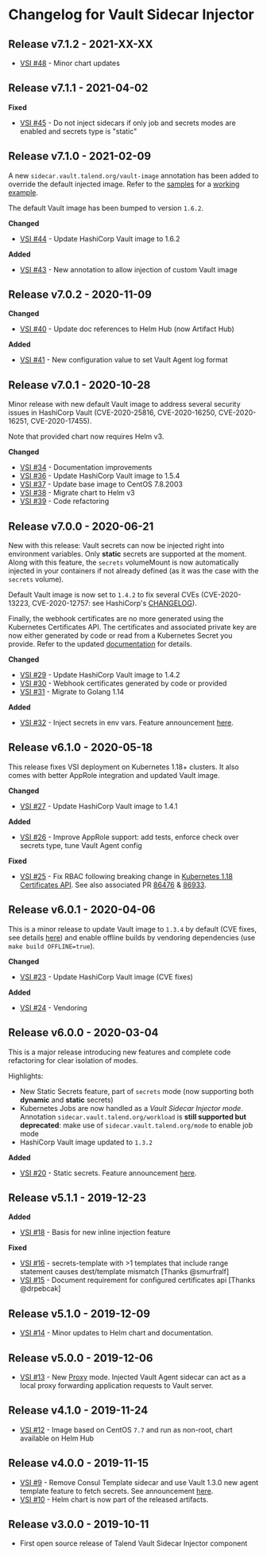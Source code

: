# Changelog for Vault Sidecar Injector

## Release v7.1.2 - 2021-XX-XX

- [VSI #48](https://github.com/Talend/vault-sidecar-injector/pull/48) - Minor chart updates

## Release v7.1.1 - 2021-04-02

**Fixed**

- [VSI #45](https://github.com/Talend/vault-sidecar-injector/pull/45) - Do not inject sidecars if only job and secrets modes are enabled and secrets type is "static"

## Release v7.1.0 - 2021-02-09

A new `sidecar.vault.talend.org/vault-image` annotation has been added to override the default injected image. Refer to the [samples](samples) for a [working example](samples/app-dep-10-secrets_custom_image_notify.yaml).

The default Vault image has been bumped to version `1.6.2`.

**Changed**

- [VSI #44](https://github.com/Talend/vault-sidecar-injector/pull/44) - Update HashiCorp Vault image to 1.6.2

**Added**

- [VSI #43](https://github.com/Talend/vault-sidecar-injector/pull/43) - New annotation to allow injection of custom Vault image

## Release v7.0.2 - 2020-11-09

**Changed**

- [VSI #40](https://github.com/Talend/vault-sidecar-injector/pull/40) - Update doc references to Helm Hub (now Artifact Hub)

**Added**

- [VSI #41](https://github.com/Talend/vault-sidecar-injector/pull/41) - New configuration value to set Vault Agent log format

## Release v7.0.1 - 2020-10-28

Minor release with new default Vault image to address several security issues in HashiCorp Vault (CVE-2020-25816, CVE-2020-16250, CVE-2020-16251, CVE-2020-17455).

Note that provided chart now requires Helm v3.

**Changed**

- [VSI #34](https://github.com/Talend/vault-sidecar-injector/pull/34) - Documentation improvements
- [VSI #36](https://github.com/Talend/vault-sidecar-injector/pull/36) - Update HashiCorp Vault image to 1.5.4
- [VSI #37](https://github.com/Talend/vault-sidecar-injector/pull/37) - Update base image to CentOS 7.8.2003
- [VSI #38](https://github.com/Talend/vault-sidecar-injector/pull/38) - Migrate chart to Helm v3
- [VSI #39](https://github.com/Talend/vault-sidecar-injector/pull/39) - Code refactoring

## Release v7.0.0 - 2020-06-21

New with this release: Vault secrets can now be injected right into environment variables. Only **static** secrets are supported at the moment. Along with this feature, the `secrets` volumeMount is now automatically injected in your containers if not already defined (as it was the case with the `secrets` volume).

Default Vault image is now set to `1.4.2` to fix several CVEs (CVE-2020-13223, CVE-2020-12757: see HashiCorp's [CHANGELOG](https://github.com/hashicorp/vault/blob/master/CHANGELOG.md#142-may-21st-2020)).

Finally, the webhook certificates are no more generated using the Kubernetes Certificates API. The certificates and associated private key are now either generated by code or read from a Kubernetes Secret you provide. Refer to the updated [documentation](https://github.com/Talend/vault-sidecar-injector/blob/master/doc/Deploy.md#webhook-certificates) for details.

**Changed**

- [VSI #29](https://github.com/Talend/vault-sidecar-injector/pull/29) - Update HashiCorp Vault image to 1.4.2
- [VSI #30](https://github.com/Talend/vault-sidecar-injector/pull/30) - Webhook certificates generated by code or provided
- [VSI #31](https://github.com/Talend/vault-sidecar-injector/pull/31) - Migrate to Golang 1.14

**Added**

- [VSI #32](https://github.com/Talend/vault-sidecar-injector/pull/32) - Inject secrets in env vars. Feature announcement [here](https://github.com/Talend/vault-sidecar-injector/blob/master/doc/announcements/Injecting-secrets-in-env.md).

## Release v6.1.0 - 2020-05-18

This release fixes VSI deployment on Kubernetes 1.18+ clusters. It also comes with better AppRole integration and updated Vault image.

**Changed**

- [VSI #27](https://github.com/Talend/vault-sidecar-injector/pull/27) - Update HashiCorp Vault image to 1.4.1

**Added**

- [VSI #26](https://github.com/Talend/vault-sidecar-injector/pull/26) - Improve AppRole support: add tests, enforce check over secrets type, tune Vault Agent config

**Fixed**

- [VSI #25](https://github.com/Talend/vault-sidecar-injector/pull/25) - Fix RBAC following breaking change in [Kubernetes 1.18 Certificates API](https://github.com/kubernetes/enhancements/blob/master/keps/sig-auth/20190607-certificates-api.md). See also associated PR [86476](https://github.com/kubernetes/kubernetes/pull/86476) & [86933](https://github.com/kubernetes/kubernetes/pull/86933).

## Release v6.0.1 - 2020-04-06

This is a minor release to update Vault image to `1.3.4` by default (CVE fixes, see details [here](https://github.com/hashicorp/vault/blob/master/CHANGELOG.md#134-march-19th-2020)) and enable offline builds by vendoring dependencies (use `make build OFFLINE=true`).

**Changed**

- [VSI #23](https://github.com/Talend/vault-sidecar-injector/pull/23) - Update HashiCorp Vault image (CVE fixes)

**Added**

- [VSI #24](https://github.com/Talend/vault-sidecar-injector/pull/24) - Vendoring

## Release v6.0.0 - 2020-03-04

This is a major release introducing new features and complete code refactoring for clear isolation of modes.

Highlights:

- New Static Secrets feature, part of `secrets` mode (now supporting both **dynamic** and **static** secrets)
- Kubernetes Jobs are now handled as a *Vault Sidecar Injector mode*. Annotation `sidecar.vault.talend.org/workload` is **still supported but deprecated**: make use of `sidecar.vault.talend.org/mode` to enable job mode
- HashiCorp Vault image updated to `1.3.2`

**Added**

- [VSI #20](https://github.com/Talend/vault-sidecar-injector/pull/20) - Static secrets. Feature announcement [here](https://github.com/Talend/vault-sidecar-injector/blob/master/doc/announcements/Static-vs-Dynamic-Secrets.md).

## Release v5.1.1 - 2019-12-23

**Added**

- [VSI #18](https://github.com/Talend/vault-sidecar-injector/pull/18) - Basis for new inline injection feature

**Fixed**

- [VSI #16](https://github.com/Talend/vault-sidecar-injector/issues/16) - secrets-template with >1 templates that include range statement causes dest/template mismatch [Thanks @smurfralf]
- [VSI #15](https://github.com/Talend/vault-sidecar-injector/issues/15) - Document requirement for configured certificates api [Thanks @drpebcak]

## Release v5.1.0 - 2019-12-09

- [VSI #14](https://github.com/Talend/vault-sidecar-injector/pull/14) - Minor updates to Helm chart and documentation.

## Release v5.0.0 - 2019-12-06

- [VSI #13](https://github.com/Talend/vault-sidecar-injector/pull/13) - New [Proxy](https://github.com/Talend/vault-sidecar-injector/blob/master/doc/announcements/Discovering-Vault-Sidecar-Injector-Proxy.md) mode. Injected Vault Agent sidecar can act as a local proxy forwarding application requests to Vault server.

## Release v4.1.0 - 2019-11-24

- [VSI #12](https://github.com/Talend/vault-sidecar-injector/pull/12) - Image based on CentOS `7.7` and run as non-root, chart available on Helm Hub

## Release v4.0.0 - 2019-11-15

- [VSI #9](https://github.com/Talend/vault-sidecar-injector/pull/9) - Remove Consul Template sidecar and use Vault 1.3.0 new agent template feature to fetch secrets. See announcement [here](https://github.com/Talend/vault-sidecar-injector/blob/master/doc/announcements/Leveraging-Vault-Agent-Template.md).
- [VSI #10](https://github.com/Talend/vault-sidecar-injector/pull/10) - Helm chart is now part of the released artifacts.

## Release v3.0.0 - 2019-10-11

- First open source release of Talend Vault Sidecar Injector component
